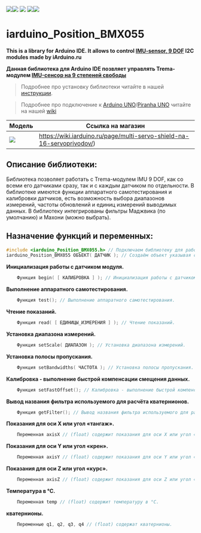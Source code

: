 [![](https://iarduino.ru/img/logo.svg)](https://iarduino.ru)[![](https://wiki.iarduino.ru/img/git-shop.svg?3)](https://iarduino.ru) [![](https://wiki.iarduino.ru/img/git-wiki.svg?2)](https://wiki.iarduino.ru) [![](https://wiki.iarduino.ru/img/git-lesson.svg?2)](https://lesson.iarduino.ru)[![](https://wiki.iarduino.ru/img/git-forum.svg?2)](http://forum.trema.ru)

# iarduino_Position_BMX055

**This is a library for Arduino IDE. It allows to control [IMU-sensor, 9 DOF](https://iarduino.ru/shop/Sensory-Datchiki/imu-9.html) I2C modules made by iArduino.ru**

**Данная библиотека для Arduino IDE позвляет управлять Trema-модулем [IMU-сенсор на 9 степеней свободы](https://iarduino.ru/shop/Sensory-Datchiki/imu-9.html)**

> Подробнее про установку библиотеки читайте в нашей [инструкции](https://wiki.iarduino.ru/page/Installing_librari/).

> Подробнее про подключение к [Arduino UNO](https://iarduino.ru/shop/boards/arduino-uno-r3.html)/[Piranha UNO](https://iarduino.ru/shop/boards/piranha-uno-r3.html) читайте на нашей [wiki](https://wiki.iarduino.ru/page/Trema_IMU9/)

| Модель | Ссылка на магазин |
|--|--|
| ![](https://wiki.iarduino.ru/img/resources/922/922.svg) | https://wiki.iarduino.ru/page/multi-servo-shield-na-16-servoprivodov/) |

## Описание библиотеки:

Библиотека позволяет работать с Trema-модулем IMU 9 DOF, как со всеми его датчиками сразу, так и с каждым датчиком по отдельности. В библиотеке имеются функции аппаратного самотестирования и калибровки датчиков, есть возможность выбора диапазонов измерений, частоты обновлений и единиц измерений выводимых данных. В библиотеку интегрированы фильтры Маджвика (по умолчанию) и Махони (можно выбрать).

## Назначение функций и переменных:

```C++
#include <iarduino_Position_BMX055.h> // Подключаем библиотеку для работы с Trema-модулем IMU 9 DOF.
iarduino_Position_BMX055 ОБЪЕКТ( ДАТЧИК ); // Создаём объект указывая с каким датчиком модуля ему работать.
```

**Инициализация работы с датчиком модуля.**

```C++
    Функция begin( [ КАЛИБРОВКА ] ); // Инициализация работы с датчиком модуля.
```

**Выполнение аппаратного самотестирования.**

```C++
    Функция test(); // Выполнение аппаратного самотестирования.
```

**Чтение показаний.**

```C++
    Функция read( [ ЕДИНИЦЫ_ИЗМЕРЕНИЯ ] ); // Чтение показаний.
```

**Установка диапазона измерений.**

```C++
    Функция setScale( ДИАПАЗОН ); // Установка диапазона измерений.
```

**Установка полосы пропускания.**

```C++
    Функция setBandwidths( ЧАСТОТА ); // Установка полосы пропускания.
```

**Калибровка - выполнение быстрой компенсации смещения данных.**

```C++
    Функция setFastOffset(); // Калибровка - выполнение быстрой компенсации смещения данных.
```

**Вывод названия фильтра используемого для расчёта кватернионов.**

```C++
    Функция getFilter(); // Вывод названия фильтра используемого для расчёта кватернионов.
```

**Показания для оси X или угол «тангаж».**

```C++
    Переменная axisX // (float) содержит показания для оси X или угол «тангаж».
```

**Показания для оси Y или угол «крен».**

```C++
    Переменная axisY // (float) содержит показания для оси Y или угол «крен».
```

**Показания для оси Z или угол «курс».**

```C++
    Переменная axisZ // (float) содержит показания для оси Z или угол «курс».
```

**Температура в °С.**

```C++
    Переменная temp // (float) содержит температуру в °С.
```

**кватернионы.**

```C++
    Переменные q1, q2, q3, q4 // (float) содержат кватернионы.
```
